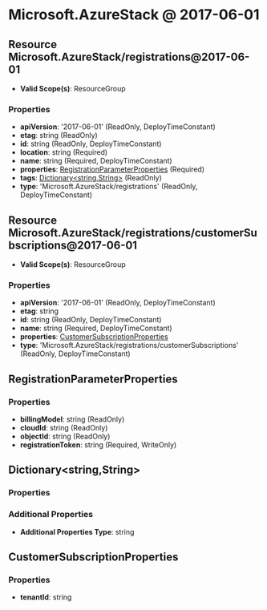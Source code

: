 # Microsoft.AzureStack @ 2017-06-01

## Resource Microsoft.AzureStack/registrations@2017-06-01
* **Valid Scope(s)**: ResourceGroup
### Properties
* **apiVersion**: '2017-06-01' (ReadOnly, DeployTimeConstant)
* **etag**: string (ReadOnly)
* **id**: string (ReadOnly, DeployTimeConstant)
* **location**: string (Required)
* **name**: string (Required, DeployTimeConstant)
* **properties**: [RegistrationParameterProperties](#registrationparameterproperties) (Required)
* **tags**: [Dictionary<string,String>](#dictionarystringstring) (ReadOnly)
* **type**: 'Microsoft.AzureStack/registrations' (ReadOnly, DeployTimeConstant)

## Resource Microsoft.AzureStack/registrations/customerSubscriptions@2017-06-01
* **Valid Scope(s)**: ResourceGroup
### Properties
* **apiVersion**: '2017-06-01' (ReadOnly, DeployTimeConstant)
* **etag**: string
* **id**: string (ReadOnly, DeployTimeConstant)
* **name**: string (Required, DeployTimeConstant)
* **properties**: [CustomerSubscriptionProperties](#customersubscriptionproperties)
* **type**: 'Microsoft.AzureStack/registrations/customerSubscriptions' (ReadOnly, DeployTimeConstant)

## RegistrationParameterProperties
### Properties
* **billingModel**: string (ReadOnly)
* **cloudId**: string (ReadOnly)
* **objectId**: string (ReadOnly)
* **registrationToken**: string (Required, WriteOnly)

## Dictionary<string,String>
### Properties
### Additional Properties
* **Additional Properties Type**: string

## CustomerSubscriptionProperties
### Properties
* **tenantId**: string

